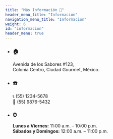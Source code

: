 ```yaml
---
title: "Más Información 📍"
header_menu_title: "Informacion"
navigation_menu_title: "Informacion"
weight: 6
id: "informacion"
header_menu: true
---
```


- ### 🏠
    Avenida de los Sabores #123,  
    Colonia Centro, Ciudad Gourmet, México.

- ### ☎️ 
    📞 (55) 1234-5678  
    📱 (55) 9876-5432  

- ### ⏰
    **Lunes a Viernes:** 11:00 a.m. – 10:00 p.m.  
    **Sábados y Domingos:** 12:00 a.m. – 11:00 p.m.  

